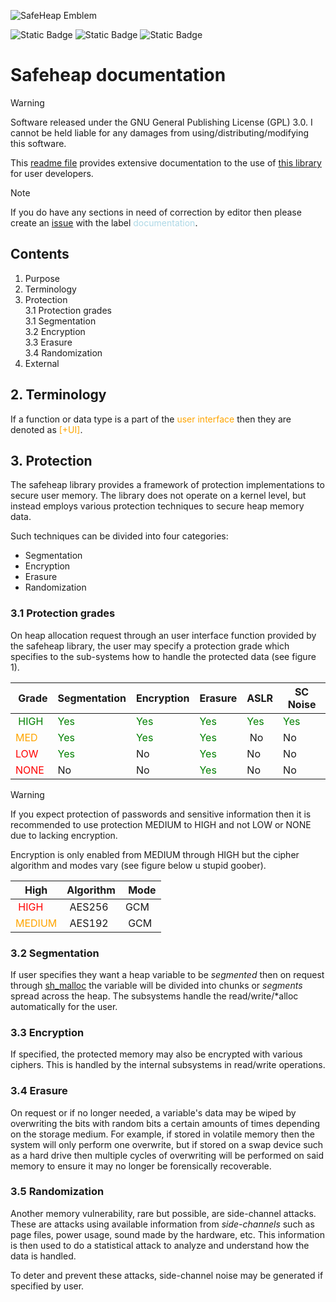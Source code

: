 ![SafeHeap Emblem](https://github.com/mikhailuwu/safeheap/blob/latest/doc/safeheap.png?raw=true)

![Static Badge](https://img.shields.io/badge/License-GPL--3.0-yellow)
![Static Badge](https://img.shields.io/badge/Language-ISO/POSIX_C-blue)
![Static Badge](https://img.shields.io/badge/Status-Not--ready-red)


# Safeheap documentation

> [!Warning]
> Software released under the GNU General Publishing License (GPL) 3.0. I cannot be held liable for any damages from using/distributing/modifying this software.

This [readme file](DOCUMENTATION.md) provides extensive documentation to the use of [this library](https://github.com/mikhailuwu/safeheap) for user developers.

> [!Note]
> If you do have any sections in need of correction by editor then please create an [issue](https://github.com/mikhailuwu/safeheap/issues) with the label <span style="color:lightblue;">documentation</span>.

## Contents

1. Purpose
2. Terminology
3. Protection
    <br>3.1 Protection grades
    <br>3.1 Segmentation
    <br>3.2 Encryption
    <br>3.3 Erasure
    <br>3.4 Randomization
4. External

## 2. Terminology

If a function or data type is a part of the <span style="color:orange;">user interface</span> then they are denoted as <span style="color:orange;">[+UI]</span>.

## 3. Protection
The safeheap library provides a framework of protection implementations to secure user memory. The library does not operate on a kernel level, but instead employs various protection techniques to secure heap memory data.

Such techniques can be divided into four categories:

- Segmentation
- Encryption
- Erasure
- Randomization

### 3.1 Protection grades
On heap allocation request through an user interface function provided by the safeheap library, the user may specify a protection grade which specifies to the sub-systems how to handle the protected data (see figure 1).

| Grade     | Segmentation | Encryption | Erasure | ASLR | SC Noise |
|-----------|--------------|------------|---------|------|----------|
| <span style="color:green">HIGH</span>      | <span style="color:green;">Yes</span>          | <span style="color:green;">Yes</span>        | <span style="color:green;">Yes</span>     | <span style="color:green;">Yes</span>  | <span style="color:green;">Yes</span>      |
| <span style="color:orange">MED</span>    | <span style="color:green;">Yes</span>          | <span style="color:green;">Yes</span>        | <span style="color:green;">Yes</span>     | No   | No       |
| <span style="color:red">LOW</span>       | <span style="color:green;">Yes</span>          | No         | <span style="color:green;">Yes</span>     | No   | No       |
| <span style="color:red">NONE</span>      | No           | No         | <span style="color:green;">Yes</span>     | No   | No       |

> [!Warning]
> If you expect protection of passwords and sensitive information then it is recommended to use protection MEDIUM to HIGH and not LOW or NONE due to lacking encryption.

Encryption is only enabled from MEDIUM through HIGH but the cipher algorithm and modes vary (see figure below u stupid goober).

| High   | Algorithm  | Mode |
|--------|------------|------|
| <span style="color:red">HIGH</span>   | AES256     | GCM  |
| <span style="color:orange">MEDIUM</span> | AES192     | GCM  |

### 3.2 Segmentation
If user specifies they want a heap variable to be *segmented* then on request through [sh_malloc](###sh_malloc) the variable will be divided into chunks or *segments* spread across the heap. The subsystems handle the read/write/*alloc automatically for the user.

### 3.3 Encryption
If specified, the protected memory may also be encrypted with various ciphers. This is handled by the internal subsystems in read/write operations.

### 3.4 Erasure
On request or if no longer needed, a variable's data may be wiped by overwriting the bits with random bits a certain amounts of times depending on the storage medium. For example, if stored in volatile memory then the system will only perform one overwrite, but if stored on a swap device such as a hard drive then multiple cycles of overwriting will be performed on said memory to ensure it may no longer be forensically recoverable.

### 3.5 Randomization
Another memory vulnerability, rare but possible, are side-channel attacks. These are attacks using available information from *side-channels* such as page files, power usage, sound made by the hardware, etc. This information is then used to do a statistical attack to analyze and understand how the data is handled.

To deter and prevent these attacks, side-channel noise may be generated if specified by user.